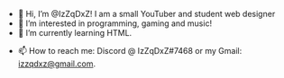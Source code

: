 - 👋 Hi, I’m @IzZqDxZ! I am a small YouTuber and student web designer
- 👀 I’m interested in programming, gaming and music!
- 🌱 I’m currently learning HTML.
<!--- 💞️ I’m looking to collaborate on ... --->
- 📫 How to reach me: Discord @ IzZqDxZ#7468 or my Gmail: izzqdxz@gmail.com.

<!---
IzZqDxZ/IzZqDxZ is a ✨ special ✨ repository because its `README.md` (this file) appears on your GitHub profile.
You can click the Preview link to take a look at your changes.
--->
